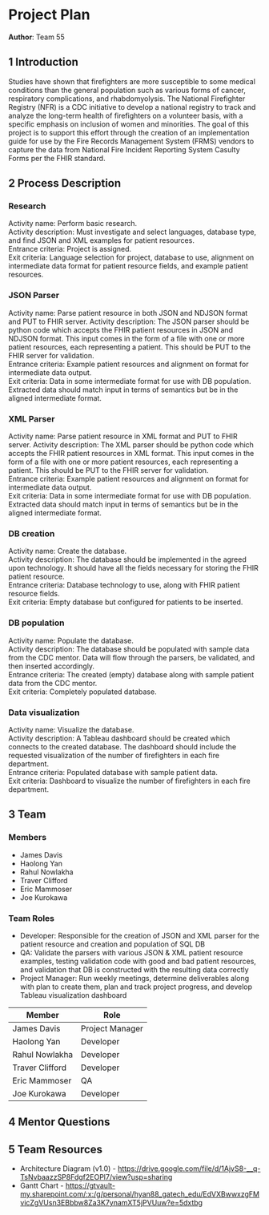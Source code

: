 # Project Plan


**Author**: Team 55

## 1 Introduction

Studies have shown that firefighters are more susceptible to some medical conditions than the general population such as various forms of cancer, respiratory complications, and rhabdomyolysis.  The National Firefighter Registry (NFR) is a CDC initiative to develop a national registry to track and analyze the long-term health of firefighters on a volunteer basis, with a specific emphasis on inclusion of women and minorities.  The goal of this project is to support this effort through the creation of an implementation guide for use by the Fire Records Management System (FRMS) vendors to capture the data from National Fire Incident Reporting System Casulty Forms per the FHIR standard.

## 2 Process Description

### Research
Activity name: Perform basic research.  
Activity description: Must investigate and select languages, database type, and find JSON and XML examples for patient resources.  
Entrance criteria: Project is assigned.  
Exit criteria: Language selection for project, database to use, alignment on intermediate data format for patient resource fields, and example patient resources.  

### JSON Parser
Activity name: Parse patient resource in both JSON and NDJSON format and PUT to FHIR server.
Activity description: The JSON parser should be python code which accepts the FHIR patient resources in JSON and NDJSON format.  This input
comes in the form of a file with one or more patient resources, each representing a patient.  This should be PUT to the FHIR server for validation.  
Entrance criteria: Example patient resources and alignment on format for intermediate data output.  
Exit criteria: Data in some intermediate format for use with DB population.  Extracted data should match input in terms of semantics but be in the aligned intermediate format.  

### XML Parser
Activity name: Parse patient resource in XML format and PUT to FHIR server.
Activity description: The XML parser should be python code which accepts the FHIR patient resources in XML format.  This input
comes in the form of a file with one or more patient resources, each representing a patient.   This should be PUT to the FHIR server for validation.  
Entrance criteria: Example patient resources and alignment on format for intermediate data output.  
Exit criteria: Data in some intermediate format for use with DB population.  Extracted data should match input in terms of semantics but be in the aligned intermediate format.  

### DB creation
Activity name: Create the database.  
Activity description: The database should be implemented in the agreed upon technology.  It should have all the fields necessary for storing the FHIR patient resource.  
Entrance criteria: Database technology to use, along with FHIR patient resource fields.  
Exit criteria: Empty database but configured for patients to be inserted.  

### DB population
Activity name: Populate the database.  
Activity description: The database should be populated with sample data from the CDC mentor.  Data will flow through the parsers, be validated, and then inserted accordingly.  
Entrance criteria: The created (empty) database along with sample patient data from the CDC mentor.  
Exit criteria: Completely populated database.  

### Data visualization
Activity name: Visualize the database.  
Activity description: A Tableau dashboard should be created which connects to the created database.  The dashboard should include the requested visualization of the number of firefighters in each fire department.  
Entrance criteria: Populated database with sample patient data.  
Exit criteria: Dashboard to visualize the number of firefighters in each fire department.  

## 3 Team

### Members

- James Davis
- Haolong Yan
- Rahul Nowlakha
- Traver Clifford
- Eric Mammoser
- Joe Kurokawa

### Team Roles
- Developer: Responsible for the creation of JSON and XML parser for the patient resource and creation and population of SQL DB
- QA: Validate the parsers with various JSON & XML patient resource examples, testing validation code with good and bad patient resources, and validation that DB is constructed with the resulting data correctly
- Project Manager: Run weekly meetings, determine deliverables along with plan to create them, plan and track project progress, and develop Tableau visualization dashboard

| Member | Role |
| ------ | ---- |
| James Davis | Project Manager |
| Haolong Yan | Developer |
| Rahul Nowlakha | Developer |
| Traver Clifford | Developer |
| Eric Mammoser | QA |
| Joe Kurokawa | Developer |

## 4 Mentor Questions


## 5 Team Resources
- Architecture Diagram (v1.0) - https://drive.google.com/file/d/1AjvS8-__q-TsNvbaazzSP8Fdgf2EOPl7/view?usp=sharing 
- Gantt Chart - https://gtvault-my.sharepoint.com/:x:/g/personal/hyan88_gatech_edu/EdVXBwwxzgFMvicZgVUsn3EBbbw8Za3K7ynamXT5jPVUuw?e=5dxtbg
